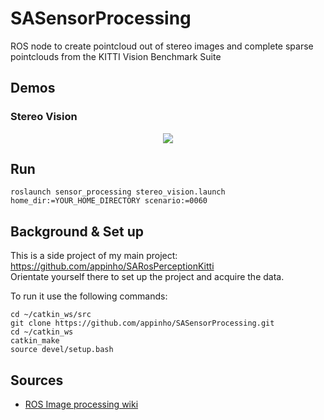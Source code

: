 # SASensorProcessing

ROS node to create pointcloud out of stereo images and complete sparse pointclouds from the KITTI Vision Benchmark Suite  

## Demos
### Stereo Vision

<p align="center">
  <img src="./docs/videos/stereo.gif">
</p>


## Run

```
roslaunch sensor_processing stereo_vision.launch home_dir:=YOUR_HOME_DIRECTORY scenario:=0060
```

## Background & Set up

This is a side project of my main project: https://github.com/appinho/SARosPerceptionKitti  
Orientate yourself there to set up the project and acquire the data.  

To run it use the following commands:  

```
cd ~/catkin_ws/src
git clone https://github.com/appinho/SASensorProcessing.git
cd ~/catkin_ws
catkin_make
source devel/setup.bash
```

## Sources

* [ROS Image processing wiki](http://wiki.ros.org/stereo_image_proc)
